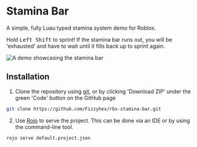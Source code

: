 # Stamina Bar

A simple, fully Luau typed stamina system demo for Roblox. 

Hold <kbd>Left Shift</kbd> to sprint! If the stamina bar runs out, you will be 'exhausted' and have to wait until it fills back up to sprint again.

![A demo showcasing the stamina bar](media/demo.gif)

## Installation

1. Clone the repository using [git](https://git-scm.com), or by clicking 'Download ZIP' under the green 'Code' button on the GitHub page
```sh
git clone https://github.com/Fizzyhex/rbx-stamina-bar.git
```

2. Use [Rojo](https://rojo.space) to serve the project. This can be done via an IDE or by using the command-line tool.
```sh
rojo serve default.project.json
```